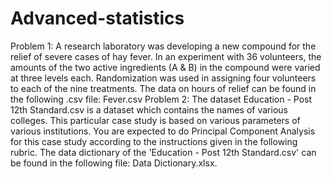 # Advanced-statistics

Problem 1:
A research laboratory was developing a new compound for the relief of severe cases of hay fever. In an experiment with 36 volunteers, the amounts of the two active ingredients (A & B) in the compound were varied at three levels each. Randomization was used in assigning four volunteers to each of the nine treatments. The data on hours of relief can be found in the following .csv file: Fever.csv
Problem 2:
The dataset Education - Post 12th Standard.csv is a dataset which contains the names of various colleges. This particular case study is based on various parameters of various institutions. You are expected to do Principal Component Analysis for this case study according to the instructions given in the following rubric. The data dictionary of the 'Education - Post 12th Standard.csv' can be found in the following file: Data Dictionary.xlsx.
